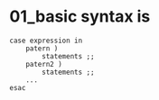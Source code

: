 # 01_basic syntax is

    case expression in
        patern )
            statements ;;
        patern2 )
            statements ;;
        ...
    esac